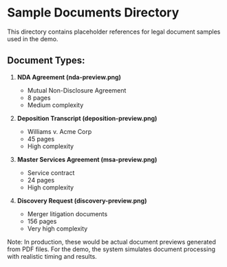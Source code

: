 # Sample Documents Directory

This directory contains placeholder references for legal document samples used in the demo.

## Document Types:

1. **NDA Agreement (nda-preview.png)**
   - Mutual Non-Disclosure Agreement
   - 8 pages
   - Medium complexity

2. **Deposition Transcript (deposition-preview.png)**
   - Williams v. Acme Corp
   - 45 pages
   - High complexity

3. **Master Services Agreement (msa-preview.png)**
   - Service contract
   - 24 pages
   - High complexity

4. **Discovery Request (discovery-preview.png)**
   - Merger litigation documents
   - 156 pages
   - Very high complexity

Note: In production, these would be actual document previews generated from PDF files.
For the demo, the system simulates document processing with realistic timing and results.